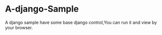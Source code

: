 # A-django-Sample
A django sample have some base django control,You can run it and view by your browser.
